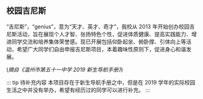 ## 校园吉尼斯

“吉尼斯”，“genius”，意为“天才、英才、奇才”，我校从 2013 年开始创办校园吉尼斯活动，旨在展现个人才智、张扬特色个性，促进体质健康、提高实践能力、增进同学交流和培养集体荣誉感。现已开展包括仰卧起坐、俯卧撑、引体向上等活动，希望广大同学们自由申报吉尼斯项目，本着趣味性原则下，促进身心和谐发展。

(_摘自《温州市第五十一中学 2019 新生导航手册》_)

::: tip 待补充内容
本项目存在于新生导航手册之中，但是在 2019 学年的实际校园生活之中并没有举办，希望有经历过的同学可以进行补充。
:::
